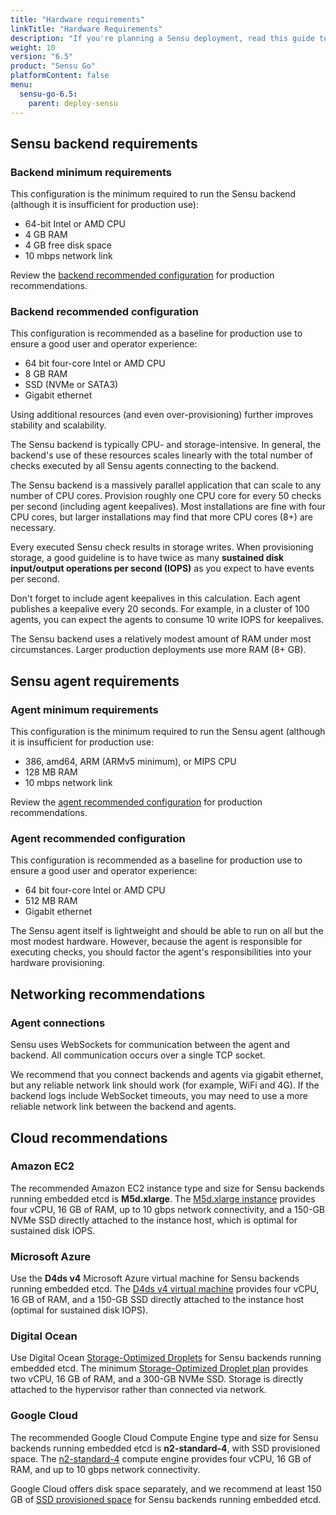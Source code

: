 ```yaml
---
title: "Hardware requirements"
linkTitle: "Hardware Requirements"
description: "If you're planning a Sensu deployment, read this guide to learn about the hardware and networking requirements for running Sensu backends and agents on your organization's infrastructure."
weight: 10
version: "6.5"
product: "Sensu Go"
platformContent: false
menu:
  sensu-go-6.5:
    parent: deploy-sensu
---
```


## Sensu backend requirements

### Backend minimum requirements

This configuration is the minimum required to run the Sensu backend (although it is insufficient for production use):

- 64-bit Intel or AMD CPU
- 4 GB RAM
- 4 GB free disk space
- 10 mbps network link

Review the [backend recommended configuration][2] for production recommendations.

### Backend recommended configuration

This configuration is recommended as a baseline for production use to ensure a good user and operator
experience:

- 64 bit four-core Intel or AMD CPU
- 8 GB RAM
- SSD (NVMe or SATA3)
- Gigabit ethernet

Using additional resources (and even over-provisioning) further improves stability and scalability.

The Sensu backend is typically CPU- and storage-intensive.
In general, the backend's use of these resources scales linearly with the total number of checks executed by all Sensu agents connecting to the backend.

The Sensu backend is a massively parallel application that can scale to any number of CPU cores.
Provision roughly one CPU core for every 50 checks per second (including agent keepalives).
Most installations are fine with four CPU cores, but larger installations may find that more CPU cores (8+) are necessary.

Every executed Sensu check results in storage writes.
When provisioning storage, a good guideline is to have twice as many **sustained disk input/output operations per second (IOPS)** as you expect to have events per second.

Don't forget to include agent keepalives in this calculation.
Each agent publishes a keepalive every 20 seconds.
For example, in a cluster of 100 agents, you can expect the agents to consume 10 write IOPS for keepalives.

The Sensu backend uses a relatively modest amount of RAM under most circumstances.
Larger production deployments use more RAM (8+ GB).

## Sensu agent requirements

### Agent minimum requirements

This configuration is the minimum required to run the Sensu agent (although it is insufficient for production use:

- 386, amd64, ARM (ARMv5 minimum), or MIPS CPU
- 128 MB RAM
- 10 mbps network link

Review the [agent recommended configuration][3] for production recommendations.

### Agent recommended configuration

This configuration is recommended as a baseline for production use to ensure a good user and operator experience:

- 64 bit four-core Intel or AMD CPU
- 512 MB RAM
- Gigabit ethernet

The Sensu agent itself is lightweight and should be able to run on all but the most modest hardware.
However, because the agent is responsible for executing checks, you should factor the agent's responsibilities into your hardware provisioning.

## Networking recommendations

### Agent connections

Sensu uses WebSockets for communication between the agent and backend.
All communication occurs over a single TCP socket.

We recommend that you connect backends and agents via gigabit ethernet, but any reliable network link should work (for example, WiFi and 4G).
If the backend logs include WebSocket timeouts, you may need to use a more reliable network link between the backend and agents.

## Cloud recommendations

### Amazon EC2

The recommended Amazon EC2 instance type and size for Sensu backends running embedded etcd is **M5d.xlarge**.
The [M5d.xlarge instance][1] provides four vCPU, 16 GB of RAM, up to 10 gbps network connectivity, and a 150-GB NVMe SSD directly attached to the instance host, which is optimal for sustained disk IOPS.

### Microsoft Azure

Use the **D4ds v4** Microsoft Azure virtual machine for Sensu backends running embedded etcd.
The [D4ds v4 virtual machine][6] provides four vCPU, 16 GB of RAM, and a 150-GB SSD directly attached to the instance host (optimal for sustained disk IOPS).

### Digital Ocean

Use Digital Ocean [Storage-Optimized Droplets][5] for Sensu backends running embedded etcd.
The minimum [Storage-Optimized Droplet plan][4] provides two vCPU, 16 GB of RAM, and a 300-GB NVMe SSD.
Storage is directly attached to the hypervisor rather than connected via network.

### Google Cloud

The recommended Google Cloud Compute Engine type and size for Sensu backends running embedded etcd is **n2-standard-4**, with SSD provisioned space.
The [n2-standard-4][7] compute engine provides four vCPU, 16 GB of RAM, and up to 10 gbps network connectivity.

Google Cloud offers disk space separately, and we recommend at least 150 GB of [SSD provisioned space][8] for Sensu backends running embedded etcd.


[1]: https://aws.amazon.com/ec2/instance-types/m5/
[2]: #backend-recommended-configuration
[3]: #agent-recommended-configuration
[4]: https://www.digitalocean.com/pricing
[5]: https://docs.digitalocean.com/products/droplets/resources/choose-plan/#dedicated-cpu-storage-optimized-droplet
[6]: https://docs.microsoft.com/en-us/azure/virtual-machines/ddv4-ddsv4-series
[7]: https://cloud.google.com/compute/docs/general-purpose-machines#n2_machines
[8]: https://cloud.google.com/compute/disks-image-pricing#disk
